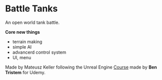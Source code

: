 # Battle Tanks

An open world tank battle.

**Core new things**
  * terrain making
  * simple AI
  * advancerd control system
  * UI, menu
  
Made by Mateusz Keller following the Unreal Engine [Course](https://www.udemy.com/unrealcourse) made by **Ben Tristem** for Udemy.
  
